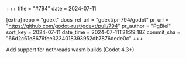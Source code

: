 +++
title = "#794"
date = 2024-07-11

[extra]
repo = "gdext"
docs_rel_url = "gdext/pr-794/godot"
pr_url = "https://github.com/godot-rust/gdext/pull/794"
pr_author = "PgBiel"
sort_key = 2024-07-11
date_time = 2024-07-11T21:29:18Z
commit_sha = "66d2c61e8676fee3234018393952db7876dede0c"
+++

Add support for nothreads wasm builds (Godot 4.3+)
